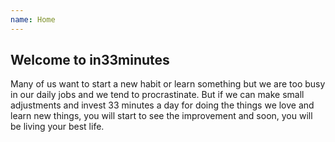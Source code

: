 ```yaml
---
name: Home
---
```


## Welcome to in33minutes

Many of us want to start a new habit or learn something but we are too busy in our daily jobs and we tend to procrastinate. But if we can make small adjustments and invest 33 minutes a day for doing the things we love and learn new things, you will start to see the improvement and soon, you will be living your best life.
